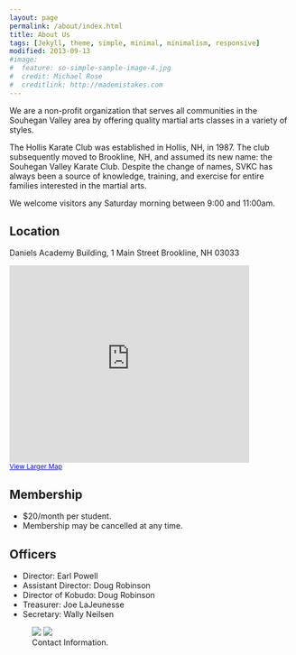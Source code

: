 ```yaml
---
layout: page
permalink: /about/index.html
title: About Us
tags: [Jekyll, theme, simple, minimal, minimalism, responsive]
modified: 2013-09-13
#image:
#  feature: so-simple-sample-image-4.jpg
#  credit: Michael Rose
#  creditlink: http://mademistakes.com
---
```


We are a non-profit organization that serves all communities in the Souhegan Valley area 
by offering quality martial arts classes in a variety of styles.

The Hollis Karate Club was established in Hollis, NH, in 1987. The club
subsequently moved to Brookline, NH, and assumed its new name: the Souhegan Valley
Karate Club. Despite the change of names, SVKC has always been a source
of knowledge, training, and exercise for entire families interested in
the martial arts.

We welcome visitors any Saturday morning between 9:00 and 11:00am.

## Location

Daniels Academy Building, 1 Main Street
Brookline, NH 03033

<iframe width="425" height="350" frameborder="0" scrolling="no" marginheight="0" marginwidth="0" src="https://www.google.com/maps?f=q&amp;source=s_q&amp;hl=en&amp;geocode=&amp;q=1+Main+Street+Brookline,+NH+03033&amp;aq=&amp;sll=37.6,-95.665&amp;sspn=39.27094,64.951172&amp;ie=UTF8&amp;hq=&amp;hnear=1+Main+St,+Brookline,+New+Hampshire+03033&amp;t=m&amp;z=14&amp;ll=42.733205,-71.66321&amp;output=embed"></iframe><br /><small><a href="https://www.google.com/maps?f=q&amp;source=embed&amp;hl=en&amp;geocode=&amp;q=1+Main+Street+Brookline,+NH+03033&amp;aq=&amp;sll=37.6,-95.665&amp;sspn=39.27094,64.951172&amp;ie=UTF8&amp;hq=&amp;hnear=1+Main+St,+Brookline,+New+Hampshire+03033&amp;t=m&amp;z=14&amp;ll=42.733205,-71.66321" style="color:#0000FF;text-align:left">View Larger Map</a></small>

## Membership

* $20/month per student.
* Membership may be cancelled at any time.

## Officers

* Director: Earl Powell  
* Assistant Director: Doug Robinson  
* Director of Kobudo: Doug Robinson  
* Treasurer: Joe LaJeunesse  
* Secretary: Wally Neilsen

<figure class="half">
	<img src="../images/BizCard_EarlPowell2013smallsvkc.jpg">
	<img src="../images/BizCard_DBRsmallsvkc.jpg">
	<figcaption>Contact Information.</figcaption>
</figure>
